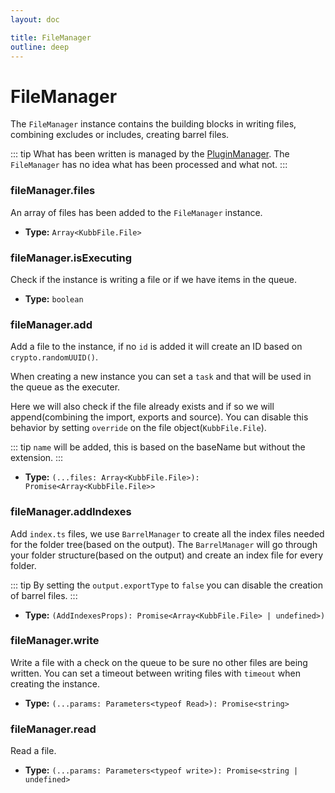 ```yaml
---
layout: doc

title: FileManager
outline: deep
---
```


# FileManager <Badge type="info" text="@kubb/core" />

The `FileManager` instance contains the building blocks in writing files, combining excludes or includes, creating barrel files.

::: tip
What has been written is managed by the [PluginManager](/reference/pluginManager/). The `FileManager` has no idea what has been processed and what not.
:::

### fileManager.files

An array of files has been added to the `FileManager` instance.

- **Type:** `Array<KubbFile.File>` <br/>

### fileManager.isExecuting

Check if the instance is writing a file or if we have items in the queue.

- **Type:** `boolean` <br/>

### fileManager.add

Add a file to the instance, if no `id` is added it will create an ID based on `crypto.randomUUID()`.<br/>

When creating a new instance you can set a `task` and that will be used in the queue as the executer. <br/>

Here we will also check if the file already exists and if so we will append(combining the import, exports and source). You can disable this behavior by setting `override` on the file object(`KubbFile.File`).

::: tip
`name` will be added, this is based on the baseName but without the extension.
:::

- **Type:** `(...files: Array<KubbFile.File>): Promise<Array<KubbFile.File>>` <br/>

### fileManager.addIndexes

Add `index.ts` files, we use `BarrelManager` to create all the index files needed for the folder tree(based on the output). The `BarrelManager` will go through your folder structure(based on the output) and create an index file for every folder.

::: tip
By setting the `output.exportType` to `false` you can disable the creation of barrel files.
:::

- **Type:** `(AddIndexesProps): Promise<Array<KubbFile.File> | undefined>)` <br/>

### fileManager.write

Write a file with a check on the queue to be sure no other files are being written. You can set a timeout between writing files with `timeout` when creating the instance.

- **Type:** `(...params: Parameters<typeof Read>): Promise<string>` <br/>

### fileManager.read

Read a file.

- **Type:** `(...params: Parameters<typeof write>): Promise<string | undefined>` <br/>
